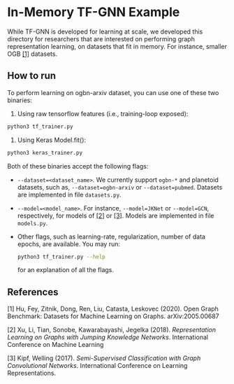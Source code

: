 # In-Memory TF-GNN Example
While TF-GNN is developed for learning at scale, we developed this directory for
researchers that are interested on performing graph representation learning, on
datasets that fit in memory. For instance, smaller OGB [[1]](#1) datasets.

## How to run
To perform learning on ogbn-arxiv dataset, you can use one of these two
binaries:

1. Using raw tensorflow features (i.e., training-loop exposed):
  
  ```sh
  python3 tf_trainer.py
  ```

1. Using Keras Model.fit():
  
  ```sh
  python3 keras_trainer.py
  ```

Both of these binaries accept the following flags:

* `--dataset=<dataset_name>`. We currently support `ogbn-*` and planetoid
  datasets, such as, `--dataset=ogbn-arxiv` or `--dataset=pubmed`. Datasets are
  implemented in file `datasets.py`.
* `--model=<model_name>`. For instance, `--model=JKNet` or `--model=GCN`,
  respectively, for models of [[2]](#2) or [[3]](#3). Models are implemented in
  file `models.py`.
* Other flags, such as learning-rate, regularization, number of data epochs, are
  available. You may run:
  
  ```sh
  python3 tf_trainer.py --help
  ```

  for an explanation of all the flags.

## References
<a id="1">[1]</a>
Hu, Fey, Zitnik, Dong,  Ren, Liu, Catasta, Leskovec (2020).
Open Graph Benchmark: Datasets for Machine Learning on Graphs.
arXiv:2005.00687

<a id="2">[2]</a>
Xu, Li, Tian, Sonobe, Kawarabayashi, Jegelka (2018).
*Representation Learning on Graphs with Jumping Knowledge Networks*.
International Conference on Machine Learning

<a id="3">[3]</a>
Kipf, Welling (2017).
*Semi-Supervised Classification with Graph Convolutional Networks*.
International Conference on Learning Representations.

